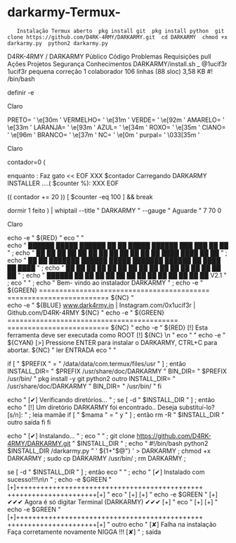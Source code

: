 # darkarmy-Termux-
       Instalação Termux aberto  pkg install git  pkg install python  git clone https://github.com/D4RK-4RMY/DARKARMY.git  cd DARKARMY  chmod +x darkarmy.py  python2 darkarmy.py 

D4RK-4RMY
/
DARKARMY
Público
Código
Problemas
Requisições pull
Ações
Projetos
Segurança
Conhecimentos
DARKARMY/install.sh _
@1ucif3r
1ucif3r pequena correção
 1 colaborador
106 linhas (88 sloc)  3,58 KB
#! /bin/bash

definir -e

Claro

PRETO= ' \e[30m '
VERMELHO= ' \e[31m '
VERDE= ' \e[92m '
AMARELO= ' \e[33m '
LARANJA= ' \e[93m '
AZUL= ' \e[34m '
ROXO= ' \e[35m '
CIANO= ' \e[96m '
BRANCO= ' \e[37m '
NC= ' \e[0m '
purpal= ' \033[35m '


Claro

contador=0
(

enquanto  :
Faz
gato << EOF
XXX
$contador
Carregando DARKARMY INSTALLER ....( $counter %):
XXX
EOF

(( contador += 20  ))
[ $counter  -eq 100 ] &&  break

dormir 1
feito
) |
whiptail --title " DARKARMY " --gauge " Aguarde " 7 70 0



Claro

echo -e " ${RED}  "
eco  " "                                                                         
echo  "   ██████ █████ ██████ ██ ██ █████ ██████ ███ ███ ██ ██         " ;
echo  "   ██ ██ ██ ██ ██ ██ ██ ██ ██ ██ ██ ██ ████ ████ ██ ██          " ; 
echo  "   ██ ██ ███████ ██████ █████ ███████ ██████ ██ ████ ██ ████           " ;
echo  "   ██ ██ ██ ██ ██ ██ ██ ██ ██ ██ ██ ██ ██ ██ ██ ██            " ;
echo  "   ██████ ██ ██ ██ ██ ██ ██ ██ ██ ██ ██ ██ ██ ██ V2.1      " ;
eco  "                                                                              " ;
echo  " Bem-                                      vindo ao instalador DARKARMY            " ;
echo -e " ${GREEN} ========================================== ========================= ${NC}  "                                                                                                                                                                                                                                
echo -e " ${BLUE}    www.dark4rmy.in | Instagram.com/0x1ucif3r | Github.com/D4RK-4RMY ${NC} "
echo -e " ${GREEN} ========================================== ========================= ${NC}           "
echo -e " ${RED}                                    [!] Esta ferramenta deve ser executada como ROOT [!] ${NC} \n "
eco  " "
echo -e " ${CYAN} [>] Pressione ENTER para instalar o DARKARMY, CTRL+C para abortar. ${NC} "
ler ENTRADA
eco  " "

if [ " $PREFIX "  =  " /data/data/com.termux/files/usr " ] ;  então
    INSTALL_DIR= " $PREFIX /usr/share/doc/DARKARMY "
    BIN_DIR= " $PREFIX /usr/bin/ "
    pkg install -y git python2
outro
    INSTALL_DIR= " /usr/share/doc/DARKARMY "
    BIN_DIR= " /usr/bin/ "
fi

echo  " [✔] Verificando diretórios... " ;
se [ -d  " $INSTALL_DIR " ] ;  então
    echo  " [!] Um diretório DARKARMY foi encontrado.. Deseja substituí-lo? [s/n]: "  ;
    leia mamãe
    if [ " $mama "  =  " y " ] ;  então
        rm -R " $INSTALL_DIR "
    outro
        saída
    fi
fi

echo  " [✔] Instalando... " ;
eco  " " ;
git clone https://github.com/D4RK-4RMY/DARKARMY.git " $INSTALL_DIR " ;
echo  " #!/bin/bash
python2 $INSTALL_DIR /darkarmy.py "  ' ${1+"$@"} '  > DARKARMY ;
chmod +x DARKARMY ;
sudo cp DARKARMY /usr/bin/ ;
rm DARKARMY ;


se [ -d  " $INSTALL_DIR " ] ;
então
    eco  " " ;
        echo  " [✔] Instalado com sucesso!!!\n\n " ;
        echo -e $GREEN  "        [+]++++++++++++++++++++++++++++++++++++++++++++++ ++++++++++++++++++++++[+] "
        eco             "        [+] [+] "
        echo -e $GREEN  "        [+] ✔✔✔ Agora é só digitar Terminal (DARKARMY) ✔✔✔ [+] "
        eco             "        [+] [+] "
        echo -e $GREEN  "        [+]++++++++++++++++++++++++++++++++++++++++++++++ ++++++++++++++++++++++[+] "
outro
    echo  " [✘] Falha na instalação Faça corretamente novamente NIGGA !!! [✘] " ;
    saída
